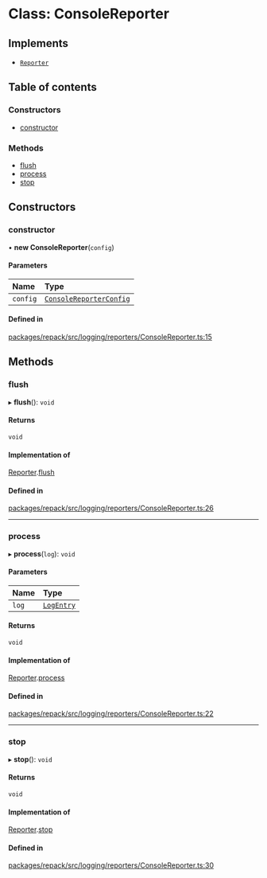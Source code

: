 # Class: ConsoleReporter

## Implements

- [`Reporter`](../interfaces/Reporter.md)

## Table of contents

### Constructors

- [constructor](ConsoleReporter.md#constructor)

### Methods

- [flush](ConsoleReporter.md#flush)
- [process](ConsoleReporter.md#process)
- [stop](ConsoleReporter.md#stop)

## Constructors

### constructor

• **new ConsoleReporter**(`config`)

#### Parameters

| Name | Type |
| :------ | :------ |
| `config` | [`ConsoleReporterConfig`](../interfaces/ConsoleReporterConfig.md) |

#### Defined in

[packages/repack/src/logging/reporters/ConsoleReporter.ts:15](https://github.com/callstack/repack/blob/9e6a11a/packages/repack/src/logging/reporters/ConsoleReporter.ts#L15)

## Methods

### flush

▸ **flush**(): `void`

#### Returns

`void`

#### Implementation of

[Reporter](../interfaces/Reporter.md).[flush](../interfaces/Reporter.md#flush)

#### Defined in

[packages/repack/src/logging/reporters/ConsoleReporter.ts:26](https://github.com/callstack/repack/blob/9e6a11a/packages/repack/src/logging/reporters/ConsoleReporter.ts#L26)

___

### process

▸ **process**(`log`): `void`

#### Parameters

| Name | Type |
| :------ | :------ |
| `log` | [`LogEntry`](../interfaces/LogEntry.md) |

#### Returns

`void`

#### Implementation of

[Reporter](../interfaces/Reporter.md).[process](../interfaces/Reporter.md#process)

#### Defined in

[packages/repack/src/logging/reporters/ConsoleReporter.ts:22](https://github.com/callstack/repack/blob/9e6a11a/packages/repack/src/logging/reporters/ConsoleReporter.ts#L22)

___

### stop

▸ **stop**(): `void`

#### Returns

`void`

#### Implementation of

[Reporter](../interfaces/Reporter.md).[stop](../interfaces/Reporter.md#stop)

#### Defined in

[packages/repack/src/logging/reporters/ConsoleReporter.ts:30](https://github.com/callstack/repack/blob/9e6a11a/packages/repack/src/logging/reporters/ConsoleReporter.ts#L30)
